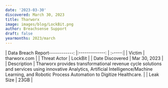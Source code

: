 ```yaml
---
date: '2023-03-30'
discovered: March 30, 2023
title: Tharworx
image: images/blog/LockBit.png
author: Breachsense Support
draft: false
yearmonths: 2023/march
---
```


| Data Breach Report------------:     |:-------------:    | :-----:|
| Victim      | tharworx.com      | 
| Threat Actor      | LockBit      | 
| Date Discovered      | Mar 30, 2023      | 
| Description      | Tharworx provides transformational revenue cycle solutions and services using innovative Analytics, Artificial Intelligence/Machine Learning, and Robotic Process Automation to Digitize Healthcare.      | 
| Leak Size      | 23GB      | 

